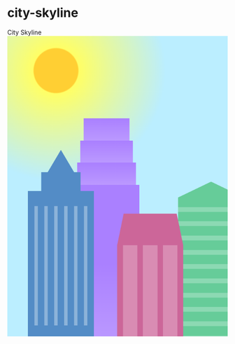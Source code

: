 # city-skyline 
 City Skyline 
<img src="https://raw.githubusercontent.com/CodrinGavan/city-skyline-/master/City-Skyline.png"/>